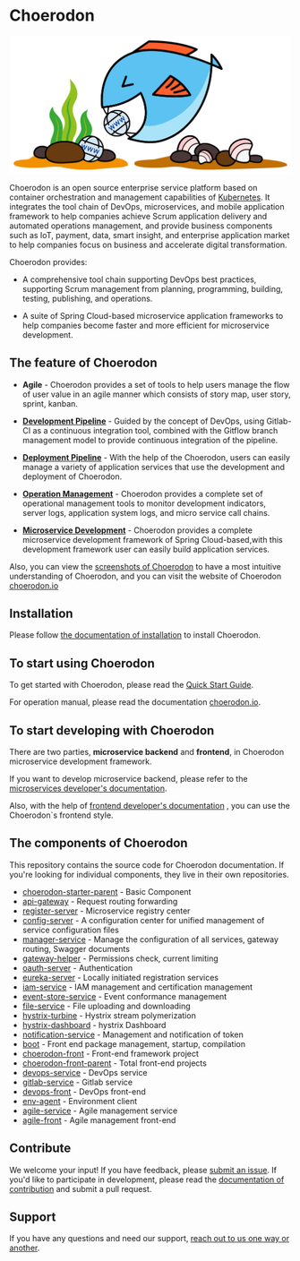 # Choerodon

![](img/choerodon-community.png)

Choerodon is an open source enterprise service platform based on container orchestration and management capabilities of [Kubernetes](https://kubernetes.io/). It integrates the tool chain of DevOps, microservices, and mobile application framework to help companies achieve Scrum application delivery and automated operations management, and provide business components such as IoT, payment, data, smart insight, and enterprise application market to help companies focus on business and accelerate digital transformation.

Choerodon provides:

- A comprehensive tool chain supporting DevOps best practices, supporting Scrum management from planning, programming, building, testing, publishing, and operations.

- A suite of Spring Cloud-based microservice application frameworks to help companies become faster and more efficient for microservice development.
    
## The feature of Choerodon 
  
- **Agile** - Choerodon provides a set of tools to help users manage the flow of user value in an agile manner which consists of story map, user story, sprint, kanban.

- [**Development Pipeline**](#http://choerodon.io/zh/docs/user-guide/assembly-line/) - Guided by the concept of DevOps, using Gitlab-CI as a continuous integration tool, combined with the Gitflow branch management model to provide continuous integration of the pipeline.
 
- [**Deployment Pipeline**](#http://choerodon.io/zh/docs/user-guide/deploy/) - With the help of the Choerodon, users can easily manage a variety of application services that use the development and deployment of Choerodon.

- [**Operation Management**](#http://choerodon.io/zh/docs/user-guide/operating-manage/) - Choerodon provides a complete set of operational management tools to monitor development indicators, server logs, application system logs, and micro service call chains.

- [**Microservice Development**](#http://choerodon.io/zh/docs/development-guide/) - Choerodon provides a complete microservice development framework of Spring Cloud-based,with this development framework user can easily build application services.

Also, you can view the [screenshots of Choerodon](SCREENSHOT.md) to have a most intuitive understanding of Choerodon, and you can visit the website of Choerodon [choerodon.io](http://choerodon.io/)

## Installation
 
Please follow [the documentation of installation](http://choerodon.io/zh/docs/installation-configuration/) to install Choerodon.

## To start using Choerodon

To get started with Choerodon, please read the [Quick Start Guide](http://choerodon.io/zh/docs/quick-start/).

For operation manual, please read the documentation [choerodon.io](http://choerodon.io/zh/docs/user-guide/).

## To start developing with Choerodon

There are two parties, **microservice backend** and **frontend**, in Choerodon microservice development framework.


If you want to develop microservice backend, please refer to the   [microservices developer's documentation](http://choerodon.io/zh/docs/development-guide/backend/).


Also, with the help of [frontend developer's documentation](http://choerodon.io/zh/docs/development-guide/front/) , you can use the Choerodon`s frontend style.

## The components of Choerodon

This repository contains the source code for Choerodon documentation. If you're looking for individual components, they live in their own repositories.

- [choerodon-starter-parent](https://github.com/choerodon/choerodon-starter-parent.git) - Basic Component
- [api-gateway](https://github.com/choerodon/api-gateway.git) - Request routing forwarding 
- [register-server](https://github.com/choerodon/go-register-server.git) - Microservice registry center
- [config-server](https://github.com/choerodon/config-server.git) - A configuration center for unified management of service configuration files
- [manager-service](https://github.com/choerodon/manager-service.git) - Manage the configuration of all services, gateway routing, Swagger documents
- [gateway-helper](https://github.com/choerodon/gateway-helper.git) - Permissions check, current limiting
- [oauth-server](https://github.com/choerodon/oauth-server.git) - Authentication
- [eureka-server](https://github.com/choerodon/eureka-server.git) - Locally initiated registration services 
- [iam-service](https://github.com/choerodon/iam-service.git) - IAM management and certification management
- [event-store-service](https://github.com/choerodon/event-store-service.git) - Event conformance management
- [file-service](https://github.com/choerodon/file-service.git) - File uploading and downloading
- [hystrix-turbine](https://github.com/choerodon/hystrix-turbine.git) - Hystrix stream polymerization
- [hystrix-dashboard](https://github.com/choerodon/hystrix-dashboard.git) - hystrix Dashboard
- [notification-service](https://github.com/choerodon/notification-service.git) - Management and notification of token
- [boot](https://github.com/choerodon/front_boot.git) - Front end package management, startup, compilation
- [choerodon-front](https://github.com/choerodon/choerodon-front.git) - Front-end framework project
- [choerodon-front-parent](https://github.com/choerodon/choerodon-front.git) - Total front-end projects
- [devops-service](https://github.com/choerodon/devops-service.git) - DevOps service
- [gitlab-service](https://github.com/choerodon/gitlab-service.git) - Gitlab service
- [devops-front](https://github.com/choerodon/devops-front.git) - DevOps front-end
- [env-agent](https://github.com/choerodon/env-agent.git) - Environment client
- [agile-service](https://github.com/choerodon/agile-service.git) - Agile management service
- [agile-front](https://github.com/choerodon/agile-front.git) - Agile management front-end 

## Contribute

We welcome your input! If you have feedback, please [submit an issue](https://github.com/choerodon/choerodon/issues). If you'd like to participate in development, please read the [documentation of contribution](CONTRIBUTING.md) and submit a pull request.

## Support

If you have any questions and need our support, [reach out to us one way or another](http://choerodon.io/zh/community/).


